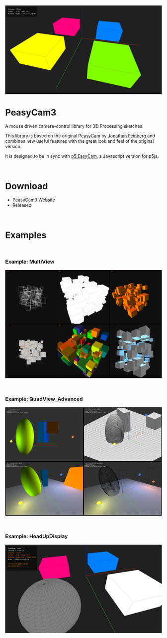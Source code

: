 ![CameraStates](https://github.com/diwi/peasycam/blob/PeasyCam3/screenshots/CameraStates.png)


# PeasyCam3
A mouse driven camera-control library for 3D Processing sketches.

This library is based on the original [PeasyCam](https://github.com/jdf/peasycam) by [Jonathan Feinberg](http://mrfeinberg.com) and combines new useful features with the great look and feel of the original version.

It is designed to be in sync with [p5.EasyCam](https://github.com/diwi/p5.EasyCam), a Javascript version for p5js.

<br>

# Download

- [PeasyCam3 Website](http://thomasdiewald.com/processing/libraries/PeasyCam3/)
- Released

<br>

# Examples

<br>

### Example: MultiView
![MultiView](/screenshots/MultiView.jpg)

<br>

### Example: QuadView_Advanced
![QuadView_Advanced](/screenshots/QuadView_Advanced.png)

<br>

### Example: HeadUpDisplay
![HeadUpDisplay](/screenshots/HeadUpDisplay.png)



